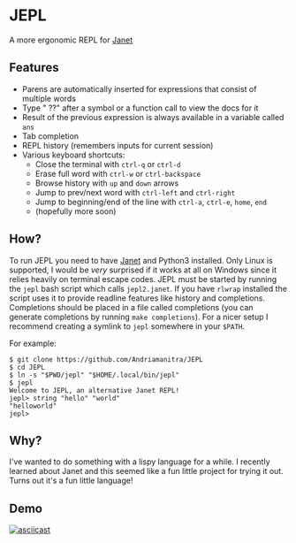 # JEPL
A more ergonomic REPL for [Janet](https://janet-lang.org/index.html)


## Features

* Parens are automatically inserted for expressions that consist of multiple words
* Type " ??" after a symbol or a function call to view the docs for it
* Result of the previous expression is always available in a variable called `ans`
* Tab completion
* REPL history (remembers inputs for current session)
* Various keyboard shortcuts:
  * Close the terminal with `ctrl-q` or `ctrl-d`
  * Erase full word with `ctrl-w` or `ctrl-backspace`
  * Browse history with `up` and `down` arrows
  * Jump to prev/next word with `ctrl-left` and `ctrl-right`
  * Jump to beginning/end of the line with `ctrl-a`, `ctrl-e`, `home`, `end`
  * (hopefully more soon)


## How?

To run JEPL you need to have [Janet](https://github.com/janet-lang/janet#installation) and Python3 installed.
Only Linux is supported, I would be *very* surprised if it works at all on Windows since it relies heavily on
terminal escape codes.
JEPL must be started by running the `jepl` bash script which calls `jepl2.janet`. If you have `rlwrap` installed
the script uses it to provide readline features like history and completions. Completions should be
placed in a file called completions (you can generate completions by running `make completions`).
For a nicer setup I recommend creating a symlink to `jepl` somewhere in your `$PATH`.

For example:

```console
$ git clone https://github.com/Andriamanitra/JEPL
$ cd JEPL
$ ln -s "$PWD/jepl" "$HOME/.local/bin/jepl"
$ jepl
Welcome to JEPL, an alternative Janet REPL!
jepl> string "hello" "world"
"helloworld"
jepl>
```


## Why?

I've wanted to do something with a lispy language for a while. I recently learned about Janet and this seemed like a fun little project for trying it out.
Turns out it's a fun little language!

## Demo

[![asciicast](https://asciinema.org/a/LaMwDMvPTOgm35Nebs3drRwgC.svg)](https://asciinema.org/a/LaMwDMvPTOgm35Nebs3drRwgC)

